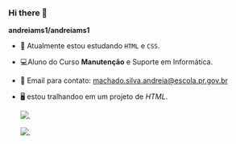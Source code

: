 ### Hi there 👋


**andreiams1/andreiams1** 

- 🔭 Atualmente estou estudando `HTML` e `CSS`.
- 💻Aluno do Curso **Manutenção** e Suporte em Informática.
- 📧 Email para contato: machado.silva.andreia@escola.pr.gov.br
- 🖥️ estou tralhandoo em um projeto de _HTML_.

  
  ![](https://media.tenor.com/AlUkiGkR2j8AAAAC/new-game-ahagon-umiko-programming.gif).

  ![](https://media.tenor.com/sOy6AOpcMNwAAAAd/aumento-salario.gif).
